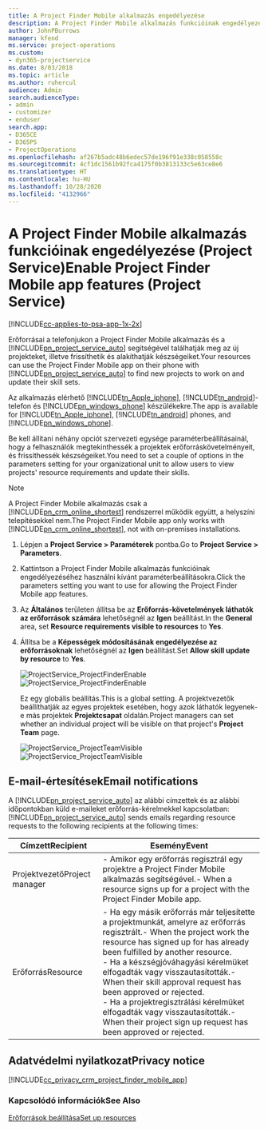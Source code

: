 ```yaml
---
title: A Project Finder Mobile alkalmazás engedélyezése
description: A Project Finder Mobile alkalmazás funkcióinak engedélyezése a Project Service szolgáltatásban
author: JohnPBurrows
manager: kfend
ms.service: project-operations
ms.custom:
- dyn365-projectservice
ms.date: 8/03/2018
ms.topic: article
ms.author: ruhercul
audience: Admin
search.audienceType:
- admin
- customizer
- enduser
search.app:
- D365CE
- D365PS
- ProjectOperations
ms.openlocfilehash: af267b5adc48b6edec57de196f91e338c058558c
ms.sourcegitcommit: 4cf1dc1561b92fca4175f0b3813133c5e63ce8e6
ms.translationtype: HT
ms.contentlocale: hu-HU
ms.lasthandoff: 10/28/2020
ms.locfileid: "4132966"
---
```

# <a name="enable-project-finder-mobile-app-features-project-service"></a><span data-ttu-id="89b1a-103">A Project Finder Mobile alkalmazás funkcióinak engedélyezése (Project Service)</span><span class="sxs-lookup"><span data-stu-id="89b1a-103">Enable Project Finder Mobile app features (Project Service)</span></span>

[!INCLUDE[cc-applies-to-psa-app-1x-2x](../includes/cc-applies-to-psa-app-1x-2x.md)]

<span data-ttu-id="89b1a-104">Erőforrásai a telefonjukon a Project Finder Mobile alkalmazás és a [!INCLUDE[pn_project_service_auto](../includes/pn-project-service-auto.md)] segítségével találhatják meg az új projekteket, illetve frissíthetik és alakíthatják készségeiket.</span><span class="sxs-lookup"><span data-stu-id="89b1a-104">Your resources can use the Project Finder Mobile app on their phone with [!INCLUDE[pn_project_service_auto](../includes/pn-project-service-auto.md)] to find new projects to work on and update their skill sets.</span></span>  
  
 <span data-ttu-id="89b1a-105">Az alkalmazás elérhető [!INCLUDE[tn_Apple_iphone](../includes/tn-apple-iphone.md)], [!INCLUDE[tn_android](../includes/tn-android.md)]-telefon és [!INCLUDE[pn_windows_phone](../includes/pn-windows-phone.md)] készülékekre.</span><span class="sxs-lookup"><span data-stu-id="89b1a-105">The app is available for [!INCLUDE[tn_Apple_iphone](../includes/tn-apple-iphone.md)], [!INCLUDE[tn_android](../includes/tn-android.md)] phones, and [!INCLUDE[pn_windows_phone](../includes/pn-windows-phone.md)].</span></span>  
  
 <span data-ttu-id="89b1a-106">Be kell állítani néhány opciót szervezeti egysége paraméterbeállításainál, hogy a felhasználók megtekinthessék a projektek erőforráskövetelményeit, és frissíthessék készségeiket.</span><span class="sxs-lookup"><span data-stu-id="89b1a-106">You need to set a couple of options in the parameters setting for your organizational unit to allow users to view projects' resource requirements and update their skills.</span></span>  
  
> [!NOTE]
>  <span data-ttu-id="89b1a-107">A Project Finder Mobile alkalmazás csak a [!INCLUDE[pn_crm_online_shortest](../includes/pn-crm-online-shortest.md)] rendszerrel működik együtt, a helyszíni telepítésekkel nem.</span><span class="sxs-lookup"><span data-stu-id="89b1a-107">The Project Finder Mobile app only works with [!INCLUDE[pn_crm_online_shortest](../includes/pn-crm-online-shortest.md)], not with on-premises installations.</span></span>  
  
1. <span data-ttu-id="89b1a-108">Lépjen a **Project Service > Paraméterek** pontba.</span><span class="sxs-lookup"><span data-stu-id="89b1a-108">Go to **Project Service > Parameters**.</span></span>  
  
2. <span data-ttu-id="89b1a-109">Kattintson a Project Finder Mobile alkalmazás funkcióinak engedélyezéséhez használni kívánt paraméterbeállításokra.</span><span class="sxs-lookup"><span data-stu-id="89b1a-109">Click the parameters setting you want to use for allowing the Project Finder Mobile app features.</span></span>  
  
3. <span data-ttu-id="89b1a-110">Az **Általános** területen állítsa be az **Erőforrás-követelmények láthatók az erőforrások számára** lehetőségnél az **Igen** beállítást.</span><span class="sxs-lookup"><span data-stu-id="89b1a-110">In the **General** area, set **Resource requirements visible to resources** to **Yes**.</span></span>  
  
4. <span data-ttu-id="89b1a-111">Állítsa be a **Képességek módosításának engedélyezése az erőforrásoknak** lehetőségnél az **Igen** beállítást.</span><span class="sxs-lookup"><span data-stu-id="89b1a-111">Set **Allow skill update by resource** to **Yes**.</span></span>  
  
   <span data-ttu-id="89b1a-112">![ProjectService_ProjectFinderEnable](../psa/media/project-service-project-finder-enable.png "ProjectService_ProjectFinderEnable")</span><span class="sxs-lookup"><span data-stu-id="89b1a-112">![ProjectService_ProjectFinderEnable](../psa/media/project-service-project-finder-enable.png "ProjectService_ProjectFinderEnable")</span></span>  
  
   <span data-ttu-id="89b1a-113">Ez egy globális beállítás.</span><span class="sxs-lookup"><span data-stu-id="89b1a-113">This is a global setting.</span></span> <span data-ttu-id="89b1a-114">A projektvezetők beállíthatják az egyes projektek esetében, hogy azok láthatók legyenek-e más projektek **Projektcsapat** oldalán.</span><span class="sxs-lookup"><span data-stu-id="89b1a-114">Project managers can set whether an individual project will be visible on that project's **Project Team** page.</span></span>  
  
   <span data-ttu-id="89b1a-115">![ProjectService_ProjectTeamVisible](../psa/media/project-service-project-team-visible.png "ProjectService_ProjectTeamVisible")</span><span class="sxs-lookup"><span data-stu-id="89b1a-115">![ProjectService_ProjectTeamVisible](../psa/media/project-service-project-team-visible.png "ProjectService_ProjectTeamVisible")</span></span>  
  
## <a name="email-notifications"></a><span data-ttu-id="89b1a-116">E-mail-értesítések</span><span class="sxs-lookup"><span data-stu-id="89b1a-116">Email notifications</span></span>  
 <span data-ttu-id="89b1a-117">A [!INCLUDE[pn_project_service_auto](../includes/pn-project-service-auto.md)] az alábbi címzettek és az alábbi időpontokban küld e-maileket erőforrás-kérelmekkel kapcsolatban:</span><span class="sxs-lookup"><span data-stu-id="89b1a-117">[!INCLUDE[pn_project_service_auto](../includes/pn-project-service-auto.md)] sends emails regarding resource requests to the following recipients at the following times:</span></span>  
  
|<span data-ttu-id="89b1a-118">Címzett</span><span class="sxs-lookup"><span data-stu-id="89b1a-118">Recipient</span></span>|<span data-ttu-id="89b1a-119">Esemény</span><span class="sxs-lookup"><span data-stu-id="89b1a-119">Event</span></span>|  
|---------------|-----------|  
|<span data-ttu-id="89b1a-120">Projektvezető</span><span class="sxs-lookup"><span data-stu-id="89b1a-120">Project manager</span></span>|<span data-ttu-id="89b1a-121">-   Amikor egy erőforrás regisztrál egy projektre a Project Finder Mobile alkalmazás segítségével.</span><span class="sxs-lookup"><span data-stu-id="89b1a-121">-   When a resource signs up for a project with the Project Finder Mobile app.</span></span>|  
|<span data-ttu-id="89b1a-122">Erőforrás</span><span class="sxs-lookup"><span data-stu-id="89b1a-122">Resource</span></span>|<span data-ttu-id="89b1a-123">-   Ha egy másik erőforrás már teljesítette a projektmunkát, amelyre az erőforrás regisztrált.</span><span class="sxs-lookup"><span data-stu-id="89b1a-123">-   When the project work the resource has signed up for has already been fulfilled by another resource.</span></span><br /><span data-ttu-id="89b1a-124">-   Ha a készségjóváhagyási kérelmüket elfogadták vagy visszautasították.</span><span class="sxs-lookup"><span data-stu-id="89b1a-124">-   When their skill approval request has been approved or rejected.</span></span><br /><span data-ttu-id="89b1a-125">-   Ha a projektregisztrálási kérelmüket elfogadták vagy visszautasították.</span><span class="sxs-lookup"><span data-stu-id="89b1a-125">-   When their project sign up request has been approved or rejected.</span></span>|  
  
## <a name="privacy-notice"></a><span data-ttu-id="89b1a-126">Adatvédelmi nyilatkozat</span><span class="sxs-lookup"><span data-stu-id="89b1a-126">Privacy notice</span></span>  
 [!INCLUDE[cc_privacy_crm_project_finder_mobile_app](../includes/cc-privacy-crm-project-finder-mobile-app.md)]  
  
### <a name="see-also"></a><span data-ttu-id="89b1a-127">Kapcsolódó információk</span><span class="sxs-lookup"><span data-stu-id="89b1a-127">See Also</span></span>  
 [<span data-ttu-id="89b1a-128">Erőforrások beállítása</span><span class="sxs-lookup"><span data-stu-id="89b1a-128">Set up resources</span></span>](../psa/set-up-resources.md)

